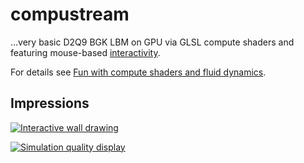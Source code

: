 # compustream

…very basic D2Q9 BGK LBM on GPU via GLSL compute shaders and featuring mouse-based [interactivity](https://static.kummerlaender.eu/media/interactive_boltzmann_256.mp4).

For details see [Fun with compute shaders and fluid dynamics](https://blog.kummerlaender.eu/article/fun_with_compute_shaders_and_fluid_dynamics/).

## Impressions

[![Interactive wall drawing](https://static.kummerlaender.eu/media/compustream_with_walls.poster.jpg)](https://static.kummerlaender.eu/media/compustream_with_walls.mp4)

[![Simulation quality display](https://static.kummerlaender.eu/media/compustream_quality_display.teaser.jpg)](https://static.kummerlaender.eu/media/compustream_quality_display.mp4)
